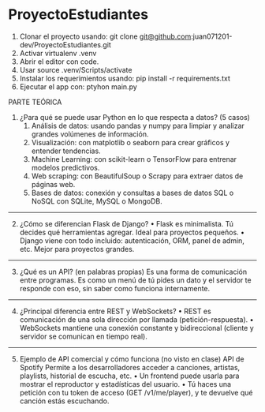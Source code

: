 # ProyectoEstudiantes
1. Clonar el proyecto usando: git clone git@github.com:juan071201-dev/ProyectoEstudiantes.git
2. Activar virtualenv .venv
3. Abrir el editor con code.
3. Usar source .venv/Scripts/activate
4. Instalar los requerimientos usando: pip install -r requirements.txt
5. Ejecutar el app con: ptyhon main.py

PARTE TEÓRICA

1. ¿Para qué se puede usar Python en lo que respecta a datos? (5 casos)
    1.	Análisis de datos: usando pandas y numpy para limpiar y analizar grandes volúmenes de información.
    2.	Visualización: con matplotlib o seaborn para crear gráficos y entender tendencias.
    3.	Machine Learning: con scikit-learn o TensorFlow para entrenar modelos predictivos.
    4.	Web scraping: con BeautifulSoup o Scrapy para extraer datos de páginas web.
    5.	Bases de datos: conexión y consultas a bases de datos SQL o NoSQL con SQLite, MySQL o MongoDB.
--------------------------------------------------------------------------------------------------------------------
2. ¿Cómo se diferencian Flask de Django?
•	Flask es minimalista. Tú decides qué herramientas agregar. Ideal para proyectos pequeños.
•	Django viene con todo incluido: autenticación, ORM, panel de admin, etc. Mejor para proyectos grandes.

--------------------------------------------------------------------------------------------------------------------
3. ¿Qué es un API? (en palabras propias)
Es una forma de comunicación entre programas. Es como un menú de tú pides un dato y el servidor te responde con eso, sin saber como funciona internamente.

--------------------------------------------------------------------------------------------------------------------
4. ¿Principal diferencia entre REST y WebSockets?
•	REST es comunicación de una sola dirección por llamada (petición-respuesta).
•	WebSockets mantiene una conexión constante y bidireccional (cliente y servidor se comunican en tiempo real).

--------------------------------------------------------------------------------------------------------------------
5. Ejemplo de API comercial y cómo funciona (no visto en clase)
API de Spotify
Permite a los desarrolladores acceder a canciones, artistas, playlists, historial de escucha, etc.
•	Un frontend puede usarla para mostrar el reproductor y estadísticas del usuario.
•	Tú haces una petición con tu token de acceso (GET /v1/me/player), y te devuelve qué canción estás escuchando.
